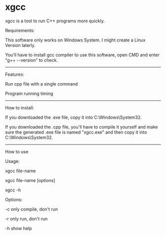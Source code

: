 # xgcc
xgcc is a tool to run C++ programs more quickly.


Requirements:

This software only works on Windows System. I might create a Linux Version laterly.

You'll have to install gcc compiler to use this software, open CMD and enter "g++ --version" to check.

----
Features:

Run cpp file with a single command

Program running timing

----
How to install:

If you downloaded the .exe file, copy it into C:\Windows\System32.

If you downloaded the .cpp file, you'll have to compile it yourself and make sure the generated .exe file is named "xgcc.exe" and then copy it into C:\Windows\System32.

----
How to use

Usage:

xgcc file-name

xgcc file-name [options]

xgcc -h

Options:

-c only compile, don't run

-r only run, don't run

-h show help
